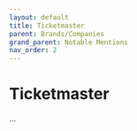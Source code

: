 ```yaml
---
layout: default
title: Ticketmaster
parent: Brands/Companies
grand_parent: Notable Mentions
nav_order: 2
---
```


# Ticketmaster

...